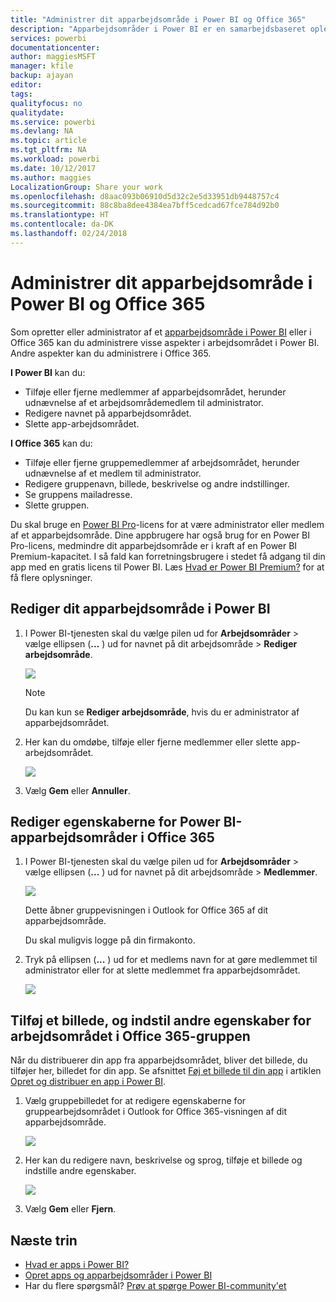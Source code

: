 ```yaml
---
title: "Administrer dit apparbejdsområde i Power BI og Office 365"
description: "Apparbejdsområder i Power BI er en samarbejdsbaseret oplevelse bygget på Office 365-grupper. Administrer dine apparbejdsområder i både Power BI og Office 365."
services: powerbi
documentationcenter: 
author: maggiesMSFT
manager: kfile
backup: ajayan
editor: 
tags: 
qualityfocus: no
qualitydate: 
ms.service: powerbi
ms.devlang: NA
ms.topic: article
ms.tgt_pltfrm: NA
ms.workload: powerbi
ms.date: 10/12/2017
ms.author: maggies
LocalizationGroup: Share your work
ms.openlocfilehash: d8aac093b06910d5d32c2e5d33951db9448757c4
ms.sourcegitcommit: 88c8ba8dee4384ea7bff5cedcad67fce784d92b0
ms.translationtype: HT
ms.contentlocale: da-DK
ms.lasthandoff: 02/24/2018
---
```

# <a name="manage-your-app-workspace-in-power-bi-and-office-365"></a>Administrer dit apparbejdsområde i Power BI og Office 365
Som opretter eller administrator af et [apparbejdsområde i Power BI](service-install-use-apps.md) eller i Office 365 kan du administrere visse aspekter i arbejdsområdet i Power BI. Andre aspekter kan du administrere i Office 365. 

**I Power BI** kan du:

* Tilføje eller fjerne medlemmer af apparbejdsområdet, herunder udnævnelse af et arbejdsområdemedlem til administrator.
* Redigere navnet på apparbejdsområdet.
* Slette app-arbejdsområdet.

**I Office 365** kan du:

* Tilføje eller fjerne gruppemedlemmer af arbejdsområdet, herunder udnævnelse af et medlem til administrator.
* Redigere gruppenavn, billede, beskrivelse og andre indstillinger.
* Se gruppens mailadresse.
* Slette gruppen.

Du skal bruge en [Power BI Pro](service-free-vs-pro.md)-licens for at være administrator eller medlem af et apparbejdsområde. Dine appbrugere har også brug for en Power BI Pro-licens, medmindre dit apparbejdsområde er i kraft af en Power BI Premium-kapacitet. I så fald kan forretningsbrugere i stedet få adgang til din app med en gratis licens til Power BI. Læs [Hvad er Power BI Premium?](service-premium.md) for at få flere oplysninger.

## <a name="edit-your-app-workspace-in-power-bi"></a>Rediger dit apparbejdsområde i Power BI
1. I Power BI-tjenesten skal du vælge pilen ud for **Arbejdsområder** > vælge ellipsen (**...** ) ud for navnet på dit arbejdsområde > **Rediger arbejdsområde**. 
   
   ![](media/service-manage-app-workspace-in-power-bi-and-office-365/power-bi-app-ellipsis.png)
   
   > [!NOTE]
   > Du kan kun se **Rediger arbejdsområde**, hvis du er administrator af apparbejdsområdet.
   > 
   > 
2. Her kan du omdøbe, tilføje eller fjerne medlemmer eller slette app-arbejdsområdet. 
   
   ![](media/service-manage-app-workspace-in-power-bi-and-office-365/power-bi-app-edit-workspace.png)
3. Vælg **Gem** eller **Annuller**.

## <a name="edit-power-bi-app-workspace-properties-in-office-365"></a>Rediger egenskaberne for Power BI-apparbejdsområder i Office 365
1. I Power BI-tjenesten skal du vælge pilen ud for **Arbejdsområder** > vælge ellipsen (**...** ) ud for navnet på dit arbejdsområde > **Medlemmer**. 
   
   ![](media/service-manage-app-workspace-in-power-bi-and-office-365/power-bi-app-ellipsis.png)
   
   Dette åbner gruppevisningen i Outlook for Office 365 af dit apparbejdsområde.
   
   Du skal muligvis logge på din firmakonto.
2. Tryk på ellipsen (**...** ) ud for et medlems navn for at gøre medlemmet til administrator eller for at slette medlemmet fra apparbejdsområdet. 
   
   ![](media/service-manage-app-workspace-in-power-bi-and-office-365/pbi_managegroupo365.png)

## <a name="add-an-image-and-set-other-workspace-properties-in-the-office-365-group"></a>Tilføj et billede, og indstil andre egenskaber for arbejdsområdet i Office 365-gruppen
Når du distribuerer din app fra apparbejdsområdet, bliver det billede, du tilføjer her, billedet for din app. Se afsnittet [Føj et billede til din app](service-create-distribute-apps.md#add-an-image-to-your-app-optional) i artiklen [Opret og distribuer en app i Power BI](service-create-distribute-apps.md).

1. Vælg gruppebilledet for at redigere egenskaberne for gruppearbejdsområdet i Outlook for Office 365-visningen af dit apparbejdsområde.
   
   ![](media/service-manage-app-workspace-in-power-bi-and-office-365/pbi_editgroupo365.png)
2. Her kan du redigere navn, beskrivelse og sprog, tilføje et billede og indstille andre egenskaber.
   
   ![](media/service-manage-app-workspace-in-power-bi-and-office-365/pbi_editgrpo365dialog.png)
3. Vælg **Gem** eller **Fjern**.

## <a name="next-steps"></a>Næste trin
* [Hvad er apps i Power BI?](service-install-use-apps.md)
* [Opret apps og apparbejdsområder i Power BI](service-create-distribute-apps.md)
* Har du flere spørgsmål? [Prøv at spørge Power BI-community'et](http://community.powerbi.com/)

